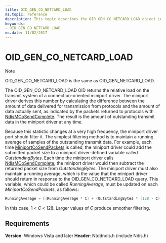 ```yaml
---
title: OID_GEN_CO_NETCARD_LOAD
ms.topic: reference
description: This topic describes the OID_GEN_CO_NETCARD_LOAD object identifier (OID).
keywords:
- OID_GEN_CO_NETCARD_LOAD
ms.date: 11/02/2017
---
```


# OID_GEN_CO_NETCARD_LOAD

> [!NOTE]
> OID_GEN_CO_NETCARD_LOAD is the same as OID_GEN_NETCARD_LOAD.

The OID_GEN_CO_NETCARD_LOAD OID returns the relative load on the transmit system of a connection-oriented miniport driver. The miniport driver derives this number by calculating the difference between the amount of data delivered for transmission from protocols and the amount of data actually sent, as indicated by the packets returned to protocols with [NdisMCoSendComplete](/previous-versions/windows/hardware/network/ff553475(v=vs.85)). The result is the amount of outstanding transmit data in the miniport driver at any time.

Because this statistic changes at a very high frequency, the miniport driver port should filter it. The simplest filtering method is to maintain a running average of samples of the outstanding transmit data. For example, each time [MiniportCoSendPackets](/previous-versions/windows/hardware/network/ff549426(v=vs.85)) is called, the miniport driver could add the submitted packet size to a miniport driver-defined variable called *OutstandingBytes*. Each time the miniport driver calls [NdisMCoSendComplete](/previous-versions/windows/hardware/network/ff553475(v=vs.85)), the miniport driver would then subtract the returned packet size from *OutstandingBytes*. The miniport driver must also maintain a running average, which is the value that the miniport driver should return in response to the OID_GEN_CO_NETCARD_LOAD query. This variable, which could be called *RunningAverage*, must be updated on each *MiniportCoSendPackets*, as follows:

```c++
RunningAverage = [(RunningAverage * C) + (OutstandingBytes * (128 - C))] / 128;
```
In this case, 1 \< *C* \< 128. Larger values of *C* produce smoother filtering.

## Requirements

**Version**: Windows Vista and later
**Header**: Ntddndis.h (include Ndis.h)
